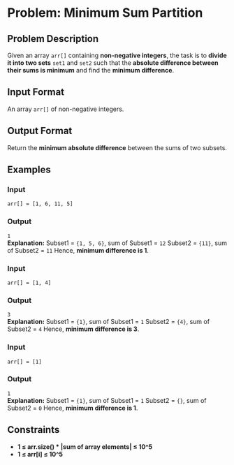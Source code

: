
# Problem: Minimum Sum Partition

## Problem Description
Given an array `arr[]` containing **non-negative integers**, the task is to **divide it into two sets** `set1` and `set2` such that the **absolute difference between their sums is minimum** and find the **minimum difference**.

## Input Format
An array `arr[]` of non-negative integers.

## Output Format
Return the **minimum absolute difference** between the sums of two subsets.

## Examples

### Input

`arr[] = [1, 6, 11, 5]`<br/>

### Output

`1`<br/>
**Explanation:**
Subset1 = `{1, 5, 6}`, sum of Subset1 = `12`
Subset2 = `{11}`, sum of Subset2 = `11`
Hence, **minimum difference is 1**.

### Input

`arr[] = [1, 4]`<br/>

### Output

`3`<br/>
**Explanation:**
Subset1 = `{1}`, sum of Subset1 = `1`
Subset2 = `{4}`, sum of Subset2 = `4`
Hence, **minimum difference is 3**.

### Input

`arr[] = [1]`<br/>

### Output

`1`<br/>
**Explanation:**
Subset1 = `{1}`, sum of Subset1 = `1`
Subset2 = `{}`, sum of Subset2 = `0`
Hence, **minimum difference is 1**.

## Constraints
- **1 ≤ arr.size() * |sum of array elements| ≤ 10^5**
- **1 ≤ arr[i] ≤ 10^5**

